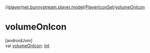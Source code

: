//[player](../../../index.md)/[net.bunnystream.player.model](../index.md)/[PlayerIconSet](index.md)/[volumeOnIcon](volume-on-icon.md)

# volumeOnIcon

[androidJvm]\
val [volumeOnIcon](volume-on-icon.md): [Int](https://kotlinlang.org/api/latest/jvm/stdlib/kotlin/-int/index.html)
